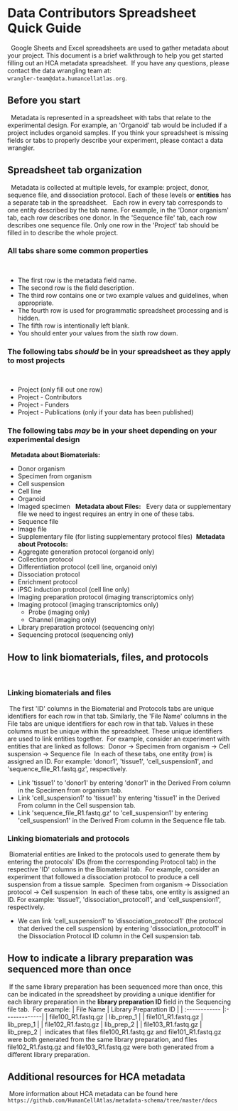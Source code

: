 # Data Contributors Spreadsheet Quick Guide
​
​
Google Sheets and Excel spreadsheets are used to gather metadata about your project. This document is a brief walkthrough to help you get started filling out an HCA metadata spreadsheet.
​
If you have any questions, please contact the data wrangling team at: \
`wrangler-team@data.humancellatlas.org`.
​
​
## Before you start
​
​
Metadata is represented in a spreadsheet with tabs that relate to the experimental design. For example, an 'Organoid' tab would be included if a project includes organoid samples. If you think your spreadsheet is missing fields or tabs to properly describe your experiment, please contact a data wrangler.
​
​
## Spreadsheet tab organization
​
​
Metadata is collected at multiple levels, for example: project, donor, sequence file, and dissociation protocol. Each of these levels or **entities** has a separate tab in the spreadsheet.
​
​
Each row in every tab corresponds to one entity described by the tab name. For example, in the 'Donor organism' tab, each row describes one donor. In the 'Sequence file' tab, each row describes one sequence file. Only one row in the 'Project' tab should be filled in to describe the whole project.
​
​
### All tabs share some common properties
​
​
* The first row is the metadata field name.
* The second row is the field description.
* The third row contains one or two example values and guidelines, when appropriate.
* The fourth row is used for programmatic spreadsheet processing and is hidden.
* The fifth row is intentionally left blank.
* You should enter your values from the sixth row down.
​
​
​
### The following tabs *should* be in your spreadsheet as they apply to most projects
​
​
- Project (only fill out one row)
- Project - Contributors
- Project - Funders
- Project - Publications  (only if your data has been published)
​
​
### The following tabs *may* be in your sheet depending on your experimental design
​
​
**Metadata about Biomaterials:**
​
​
- Donor organism
- Specimen from organism
- Cell suspension
- Cell line
- Organoid
- Imaged specimen
​
​
**Metadata about Files:**
​
​
Every data or supplementary file we need to ingest requires an entry in one of these tabs.
​
​
- Sequence file
- Image file
- Supplementary file (for listing supplementary protocol files)
​
​
**Metadata about Protocols:**
​
​
- Aggregate generation protocol (organoid only)
- Collection protocol
- Differentiation protocol (cell line, organoid only)
- Dissociation protocol
- Enrichment protocol
- iPSC induction protocol (cell line only)
- Imaging preparation protocol (imaging transcriptomics only)
- Imaging protocol (imaging transcriptomics only)
   - Probe (imaging only)
   - Channel (imaging only)
- Library preparation protocol (sequencing only)
- Sequencing protocol (sequencing only)
​
​
## How to link biomaterials, files, and protocols
​
### Linking biomaterials and files
​
The first 'ID' columns in the Biomaterial and Protocols tabs are unique identifiers for each row in that tab. Similarly, the 'File Name' columns in the File tabs are unique identifiers for each row in that tab. Values in these columns must be unique within the spreadsheet. These unique identifiers are used to link entities together.
​
For example, consider an experiment with entities that are linked as follows:
​
Donor -> Specimen from organism -> Cell suspension -> Sequence file
​
In each of these tabs, one entity (row) is assigned an ID. For example: 'donor1', 'tissue1', 'cell_suspension1', and 'sequence_file_R1.fastq.gz', respectively. 
​
- Link 'tissue1' to 'donor1' by entering 'donor1' in the Derived From column in the Specimen from organism tab.
- Link 'cell_suspension1' to 'tissue1' by entering 'tissue1' in the Derived From column in the Cell suspension tab.
- Link 'sequence_file_R1.fastq.gz' to 'cell_suspension1' by entering 'cell_suspension1' in the Derived From column in the Sequence file tab.
​
### Linking biomaterials and protocols
​
Biomaterial entities are linked to the protocols used to generate them by entering the protocols' IDs (from the corresponding Protocol tab) in the respective 'ID' columns in the Biomaterial tab.
​
For example, consider an experiment that followed a dissociation protocol to produce a cell suspension from a tissue sample.
​
Specimen from organism -> Dissociation protocol -> Cell suspension
​
In each of these tabs, one entity is assigned an ID. For example: 'tissue1', 'dissociation_protocol1', and 'cell_suspension1', respectively. 
​
- We can link 'cell_suspension1' to 'dissociation_protocol1' (the protocol that derived the cell suspension) by entering 'dissociation_protocol1' in the Dissociation Protocol ID column in the Cell suspension tab.
​
## How to indicate a library preparation was sequenced more than once
​
If the same library preparation has been sequenced more than once, this can be indicated in the spreadsheet by providing a unique identifier for each library preparation in the **library preparation ID** field in the Sequencing file tab.
​
For example:
​
| File Name | Library Preparation ID |
| :------------ |:-------------|
| file100_R1.fastq.gz | lib_prep_1 |
| file101_R1.fastq.gz | lib_prep_1 |
| file102_R1.fastq.gz | lib_prep_2 |
| file103_R1.fastq.gz | lib_prep_2 |
​
indicates that files file100_R1.fastq.gz and file101_R1.fastq.gz were both generated from the same library preparation, and files file102_R1.fastq.gz and file103_R1.fastq.gz were both generated from a different library preparation.
​
## Additional resources for HCA metadata
​
More information about HCA metadata can be found here `https://github.com/HumanCellAtlas/metadata-schema/tree/master/docs`